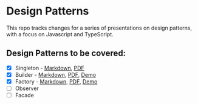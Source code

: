 # Design Patterns

This repo tracks changes for a series of presentations on design patterns, with a focus on Javascript and TypeScript.

## Design Patterns to be covered:

- [x] Singleton - [Markdown](singleton.md), [PDF](singleton.pdf)
- [X] Builder - [Markdown](builder.md), [PDF](builder.pdf), [Demo](https://repl.it/repls/LuxuriousShamefulPolygons)
- [X] Factory - [Markdown](factory.md), [PDF](factory.pdf), [Demo](https://repl.it/@konamacona/DisgustingPinkScales)
- [ ] Observer
- [ ] Facade
